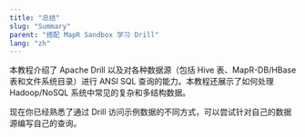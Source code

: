 ```yaml
---
title: "总结"
slug: "Summary"
parent: "搭配 MapR Sandbox 学习 Drill"
lang: "zh"
---
```

本教程介绍了 Apache Drill 以及对各种数据源（包括 Hive 表、MapR-DB/HBase 表和文件系统目录）进行 ANSI SQL 查询的能力。本教程还展示了如何处理 Hadoop/NoSQL 系统中常见的复杂和多结构数据。

现在你已经熟悉了通过 Drill 访问示例数据的不同方式，可以尝试针对自己的数据源编写自己的查询。